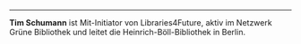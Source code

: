 ---
**Tim Schumann** ist Mit-Initiator von Libraries4Future, aktiv im Netzwerk Grüne Bibliothek und leitet die Heinrich-Böll-Bibliothek in Berlin.